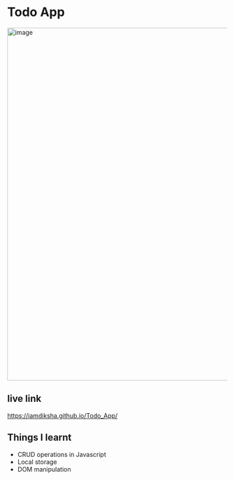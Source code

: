 # Todo App

<img width="809" alt="image" src="https://user-images.githubusercontent.com/89463068/186192256-7291575e-d0f7-4275-84ee-d48c998cb103.png">


## live link

https://iamdiksha.github.io/Todo_App/

## Things I learnt
- CRUD operations in Javascript
- Local storage
- DOM manipulation
